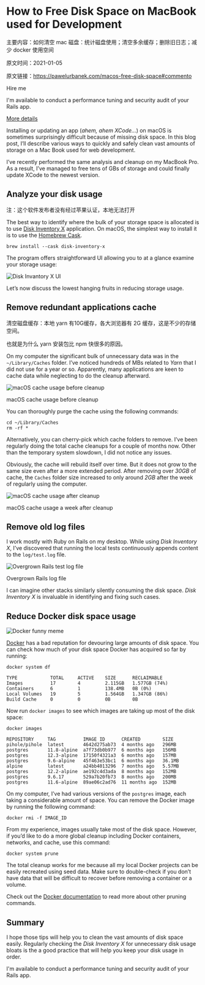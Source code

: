 # How to Free Disk Space on MacBook used for Development

主要内容：如何清空 mac 磁盘：统计磁盘使用；清空多余缓存；删除旧日志；减少 docker 使用空间

原文时间：2021-01-05

原文链接：https://pawelurbanek.com/macos-free-disk-space#commento



Hire me

I'm available to conduct a performance tuning and security audit of your Rails app.

[More details](https://pawelurbanek.com/#rails-performance-tuning)

Installing or updating an app (*ahem, ahem XCode…*) on macOS is sometimes surprisingly difficult because of missing disk space. In this blog post, I’ll describe various ways to quickly and safely clean vast amounts of storage on a Mac Book used for web development.

I’ve recently performed the same analysis and cleanup on my MacBook Pro. As a result, I’ve managed to free tens of GBs of storage and could finally update XCode to the newest version.



## Analyze your disk usage

注：这个软件发布者没有经过苹果认证，本地无法打开

The best way to identify where the bulk of your storage space is allocated is to use [Disk Inventory X](http://www.derlien.com/) application. On macOS, the simplest way to install it is to use the [Homebrew Cask](https://formulae.brew.sh/cask/disk-inventory-x).

```
brew install --cask disk-inventory-x
```

The program offers straightforward UI allowing you to at a glance examine your storage usage:

![Disk Invantory X UI](https://pawelurbanek.com/assets/disk-x-inventory-54eaae6e085279e12b464d65942832197270949f77bb530c038932949d4af941.png)

Let’s now discuss the lowest hanging fruits in reducing storage usage.

## Remove redundant applications cache

清空磁盘缓存：本地 yarn 有10G缓存，各大浏览器有 2G 缓存，这是不少的存储空间。

也就是为什么 yarn 安装包比 npm 快很多的原因。

On my computer the significant bulk of unnecessary data was in the `~/Library/Caches` folder. I’ve noticed hundreds of MBs related to *Yarn* that I did not use for a year or so. Apparently, many applications are keen to cache data while neglecting to do the cleanup afterward.

![macOS cache usage before cleanup](https://pawelurbanek.com/assets/cache-before-3c0eb04faa3d22370a0d79ce639de8e66fc6581f5d1ae913ea2578c1dbc03322.png)

macOS cache usage before cleanup



You can thoroughly purge the cache using the following commands:

```
cd ~/Library/Caches
rm -rf *
```

Alternatively, you can cherry-pick which cache folders to remove. I’ve been regularly doing the total cache cleanups for a couple of months now. Other than the temporary system slowdown, I did not notice any issues.

Obviously, the cache will rebuild itself over time. But it does not grow to the same size even after a more extended period. After removing over *30GB* of cache, the `Caches` folder size increased to only around *2GB* after the week of regularly using the computer.

![macOS cache usage after cleanup](https://pawelurbanek.com/assets/cache-after-236358b8e3c414b7682b1366351c02249e412744a578d28d5474fc3f5fd1063a.png)

macOS cache usage a week after cleanup

## Remove old log files

I work mostly with Ruby on Rails on my desktop. While using *Disk Inventory X*, I’ve discovered that running the local tests continuously appends content to the `log/test.log` file.

![Overgrown Rails test log file](https://pawelurbanek.com/assets/rails-test-logs-ab4fd91e07d1c510d83d9f9f2f4ea1298d261b2e0444d42a014c69499356783b.png)

Overgrown Rails log file



I can imagine other stacks similarly silently consuming the disk space. *Disk Inventory X* is invaluable in identifying and fixing such cases.

## Reduce Docker disk space usage

![Docker funny meme](https://pawelurbanek.com/assets/docker-disk-space-49e49e66d640c9ea4a11ae8938198d241ea1ef5702c71e9756d83c21ba90efde.png)

[Docker](https://www.docker.com/) has a bad reputation for devouring large amounts of disk space. You can check how much of your disk space Docker has acquired so far by running:

```
docker system df

TYPE            TOTAL     ACTIVE    SIZE      RECLAIMABLE
Images          17        4         2.115GB   1.577GB (74%)
Containers      6         1         138.4MB   0B (0%)
Local Volumes   19        5         1.564GB   1.347GB (86%)
Build Cache     0         0         0B        0B
```

Now run `docker images` to see which images are taking up most of the disk space:

```
docker images

REPOSITORY     TAG          IMAGE ID      CREATED        SIZE
pihole/pihole  latest       4642d275ab73  4 months ago   296MB
postgres       11.8-alpine  a7f73db0b977  6 months ago   156MB
postgres       12.3-alpine  17150f4321a3  6 months ago   157MB
postgres       9.6-alpine   45f463e53bc1  6 months ago   36.1MB
alpine         latest       a24bb4013296  7 months ago   5.57MB
postgres       12.2-alpine  ae192c4d3ada  8 months ago   152MB
postgres       9.6.17       529a7b20fb73  8 months ago   200MB
postgres       11.6-alpine  89ae06c2ad76  11 months ago  152MB
```

On my computer, I’ve had various versions of the `postgres` image, each taking a considerable amount of space. You can remove the Docker image by running the following command:

```
docker rmi -f IMAGE_ID
```

From my experience, images usually take most of the disk space. However, if you’d like to do a more global cleanup including Docker containers, networks, and cache, use this command:

```
docker system prune
```

The total cleanup works for me because all my local Docker projects can be easily recreated using seed data. Make sure to double-check if you don’t have data that will be difficult to recover before removing a container or a volume.

Check out the [Docker documentation](https://docs.docker.com/config/pruning/) to read more about other pruning commands.

## Summary

I hope those tips will help you to clean the vast amounts of disk space easily. Regularly checking the *Disk Inventory X* for unnecessary disk usage bloats is the a good practice that will help you keep your disk usage in order.

I'm available to conduct a performance tuning and security audit of your Rails app.
